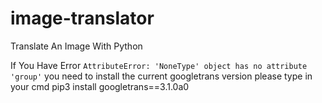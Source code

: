 # image-translator
Translate An Image With Python



If You Have Error `AttributeError: 'NoneType' object has no attribute 'group'` you need to install the current googletrans version please type in your cmd pip3 install googletrans==3.1.0a0
